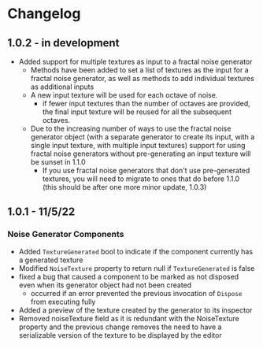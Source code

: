 # Changelog
## 1.0.2 - in development
- Added support for multiple textures as input to a fractal noise generator
  - Methods have been added to set a list of textures as the input for a fractal noise generator, as well as methods to add individual textures as additional inputs
  - A new input texture will be used for each octave of noise.
    - if fewer input textures than the number of octaves are provided, the final input texture will be reused for all the subsequent octaves. 
  - Due to the increasing number of ways to use the fractal noise generator object (with a separate generator to create its input, with a single input texture, with multiple input textures) support for using fractal noise generators without pre-generating an input texture will be sunset in 1.1.0
    - If you use fractal noise generators that don't use pre-generated textures, you will need to migrate to ones that do before 1.1.0 (this should be after one more minor update, 1.0.3)
## 1.0.1 - 11/5/22
### Noise Generator Components
- Added `TextureGenerated` bool to indicate if the component currently has a generated texture
- Modified `NoiseTexture` property to return null if `TextureGenerated` is false
- fixed a bug that caused a component to be marked as not disposed even when its generator object had not been created
  - occurred if an error prevented the previous invocation of `Dispose` from executing fully
- Added a preview of the texture created by the generator to its inspector
- Removed noiseTexture field as it is redundant with the NoiseTexture property and the previous change removes the need to have a serializable version of the texture to be displayed by the editor 